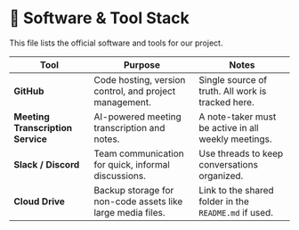 # 🧰 Software & Tool Stack

This file lists the official software and tools for our project.

| Tool | Purpose | Notes |
|---|---|---|
| **GitHub** | Code hosting, version control, and project management. | Single source of truth. All work is tracked here. |
| **Meeting Transcription Service** | AI-powered meeting transcription and notes. | A note-taker must be active in all weekly meetings. |
| **Slack / Discord** | Team communication for quick, informal discussions. | Use threads to keep conversations organized. |
| **Cloud Drive** | Backup storage for non-code assets like large media files. | Link to the shared folder in the `README.md` if used. |